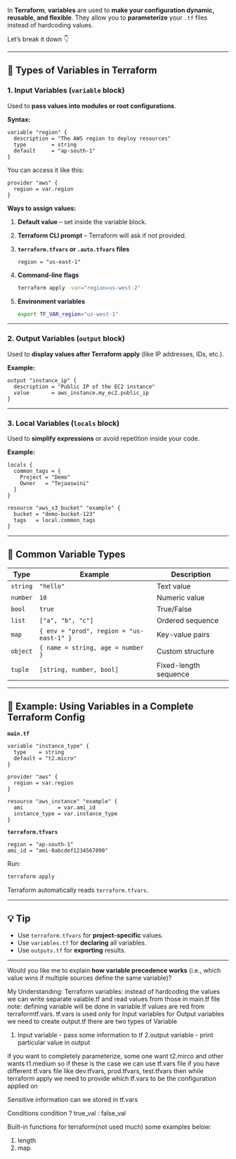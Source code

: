 In **Terraform**, **variables** are used to **make your configuration dynamic, reusable, and flexible**.
They allow you to **parameterize** your `.tf` files instead of hardcoding values.

Let’s break it down 👇

---

## 🧩 Types of Variables in Terraform

### 1. **Input Variables (`variable` block)**

Used to **pass values into modules or root configurations**.

**Syntax:**

```hcl
variable "region" {
  description = "The AWS region to deploy resources"
  type        = string
  default     = "ap-south-1"
}
```

You can access it like this:

```hcl
provider "aws" {
  region = var.region
}
```

**Ways to assign values:**

1. **Default value** – set inside the variable block.
2. **Terraform CLI prompt** – Terraform will ask if not provided.
3. **`terraform.tfvars` or `.auto.tfvars` files**

   ```hcl
   region = "us-east-1"
   ```
4. **Command-line flags**

   ```bash
   terraform apply -var="region=us-west-2"
   ```
5. **Environment variables**

   ```bash
   export TF_VAR_region="us-west-1"
   ```

---

### 2. **Output Variables (`output` block)**

Used to **display values after Terraform apply** (like IP addresses, IDs, etc.).

**Example:**

```hcl
output "instance_ip" {
  description = "Public IP of the EC2 instance"
  value       = aws_instance.my_ec2.public_ip
}
```

---

### 3. **Local Variables (`locals` block)**

Used to **simplify expressions** or avoid repetition inside your code.

**Example:**

```hcl
locals {
  common_tags = {
    Project = "Demo"
    Owner   = "Tejaaswini"
  }
}

resource "aws_s3_bucket" "example" {
  bucket = "demo-bucket-123"
  tags   = local.common_tags
}
```

---

## 🔢 Common Variable Types

| Type     | Example                                  | Description           |
| -------- | ---------------------------------------- | --------------------- |
| `string` | `"hello"`                                | Text value            |
| `number` | `10`                                     | Numeric value         |
| `bool`   | `true`                                   | True/False            |
| `list`   | `["a", "b", "c"]`                        | Ordered sequence      |
| `map`    | `{ env = "prod", region = "us-east-1" }` | Key-value pairs       |
| `object` | `{ name = string, age = number }`        | Custom structure      |
| `tuple`  | `[string, number, bool]`                 | Fixed-length sequence |

---

## 🧠 Example: Using Variables in a Complete Terraform Config

**`main.tf`**

```hcl
variable "instance_type" {
  type    = string
  default = "t2.micro"
}

provider "aws" {
  region = var.region
}

resource "aws_instance" "example" {
  ami           = var.ami_id
  instance_type = var.instance_type
}
```

**`terraform.tfvars`**

```hcl
region = "ap-south-1"
ami_id = "ami-0abcdef1234567890"
```

Run:

```bash
terraform apply
```

Terraform automatically reads `terraform.tfvars`.

---

## 💡 Tip

* Use `terraform.tfvars` for **project-specific** values.
* Use `variables.tf` for **declaring** all variables.
* Use `outputs.tf` for **exporting** results.

---

Would you like me to explain **how variable precedence works** (i.e., which value wins if multiple sources define the same variable)?

My Understanding:
Terraform variables: instead of hardcoding the values we can write separate vaiable.tf and read values from those in main.tf file
note: defining variable will be done in variable.tf values are red from terraformtf.vars. tf.vars is used only for Input variables for Output variables we need to create output.tf
there are two types of Variable 
1. Input variable - pass some information to tf 
2.output variable - print particular value in output


if you want to completely parameterize, some one want t2.mirco and other wants t1.medium so if these is the case we can use tf.vars file if you have different tf.vars file like dev.tfvars, prod.tfvars, test.tfvars then while terraform apply we need to provide which tf.vars to be the configuration applied on 

Sensitive information can we stored in tf.vars

Conditions
condition ? true_val : false_val

Built-in functions for terraform(not used much) some examples below:
1. length
2. map
